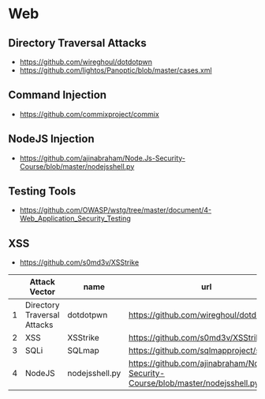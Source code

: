 # Web

## Directory Traversal Attacks
* https://github.com/wireghoul/dotdotpwn
* https://github.com/lightos/Panoptic/blob/master/cases.xml

## Command Injection
* https://github.com/commixproject/commix

## NodeJS Injection
* https://github.com/ajinabraham/Node.Js-Security-Course/blob/master/nodejsshell.py

## Testing Tools
* https://github.com/OWASP/wstg/tree/master/document/4-Web_Application_Security_Testing

## XSS
* https://github.com/s0md3v/XSStrike

|   | Attack Vector               | name           | url                                                                               |
|---|-----------------------------|----------------|-----------------------------------------------------------------------------------|
| 1 | Directory Traversal Attacks | dotdotpwn      | https://github.com/wireghoul/dotdotpwn                                            |
| 2 | XSS                         | XSStrike       | https://github.com/s0md3v/XSStrike                                                |
| 3 | SQLi                        | SQLmap         | https://github.com/sqlmapproject/sqlmap                                           |
| 4 | NodeJS                      | nodejsshell.py | https://github.com/ajinabraham/Node.Js-Security-Course/blob/master/nodejsshell.py |
